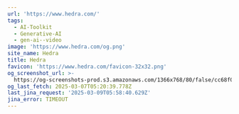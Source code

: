 ```yaml
---
url: 'https://www.hedra.com/'
tags:
  - AI-Toolkit
  - Generative-AI
  - gen-ai--video
image: 'https://www.hedra.com/og.png'
site_name: Hedra
title: Hedra
favicon: 'https://www.hedra.com/favicon-32x32.png'
og_screenshot_url: >-
  https://og-screenshots-prod.s3.amazonaws.com/1366x768/80/false/cc68f0315fe478d547c92d75241b86c2b678885e0d2cfe8ac6c639207b21db29.jpeg
og_last_fetch: 2025-03-07T05:20:39.778Z
last_jina_request: '2025-03-09T05:58:40.629Z'
jina_error: TIMEOUT
---
```


